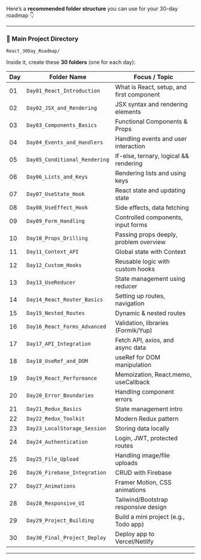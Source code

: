Here’s a **recommended folder structure** you can use for your 30-day roadmap 👇

---

### 📂 Main Project Directory

`React_30Day_Roadmap/`

Inside it, create these **30 folders** (one for each day):

| Day | Folder Name                   | Focus / Topic                             |
| --- | ----------------------------- | ----------------------------------------- |
| 01  | `Day01_React_Introduction`    | What is React, setup, and first component |
| 02  | `Day02_JSX_and_Rendering`     | JSX syntax and rendering elements         |
| 03  | `Day03_Components_Basics`     | Functional Components & Props             |
| 04  | `Day04_Events_and_Handlers`   | Handling events and user interaction      |
| 05  | `Day05_Conditional_Rendering` | If-else, ternary, logical && rendering    |
| 06  | `Day06_Lists_and_Keys`        | Rendering lists and using keys            |
| 07  | `Day07_UseState_Hook`         | React state and updating state            |
| 08  | `Day08_UseEffect_Hook`        | Side effects, data fetching               |
| 09  | `Day09_Form_Handling`         | Controlled components, input forms        |
| 10  | `Day10_Props_Drilling`        | Passing props deeply, problem overview    |
| 11  | `Day11_Context_API`           | Global state with Context                 |
| 12  | `Day12_Custom_Hooks`          | Reusable logic with custom hooks          |
| 13  | `Day13_UseReducer`            | State management using reducer            |
| 14  | `Day14_React_Router_Basics`   | Setting up routes, navigation             |
| 15  | `Day15_Nested_Routes`         | Dynamic & nested routes                   |
| 16  | `Day16_React_Forms_Advanced`  | Validation, libraries (Formik/Yup)        |
| 17  | `Day17_API_Integration`       | Fetch API, axios, and async data          |
| 18  | `Day18_UseRef_and_DOM`        | useRef for DOM manipulation               |
| 19  | `Day19_React_Performance`     | Memoization, React.memo, useCallback      |
| 20  | `Day20_Error_Boundaries`      | Handling component errors                 |
| 21  | `Day21_Redux_Basics`          | State management intro                    |
| 22  | `Day22_Redux_Toolkit`         | Modern Redux pattern                      |
| 23  | `Day23_LocalStorage_Session`  | Storing data locally                      |
| 24  | `Day24_Authentication`        | Login, JWT, protected routes              |
| 25  | `Day25_File_Upload`           | Handling image/file uploads               |
| 26  | `Day26_Firebase_Integration`  | CRUD with Firebase                        |
| 27  | `Day27_Animations`            | Framer Motion, CSS animations             |
| 28  | `Day28_Responsive_UI`         | Tailwind/Bootstrap responsive design      |
| 29  | `Day29_Project_Building`      | Build a mini project (e.g., Todo app)     |
| 30  | `Day30_Final_Project_Deploy`  | Deploy app to Vercel/Netlify              |

---
